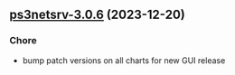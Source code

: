 

## [ps3netsrv-3.0.6](https://github.com/truecharts/charts/compare/ps3netsrv-3.0.5...ps3netsrv-3.0.6) (2023-12-20)

### Chore

- bump patch versions on all charts for new GUI release
  
  